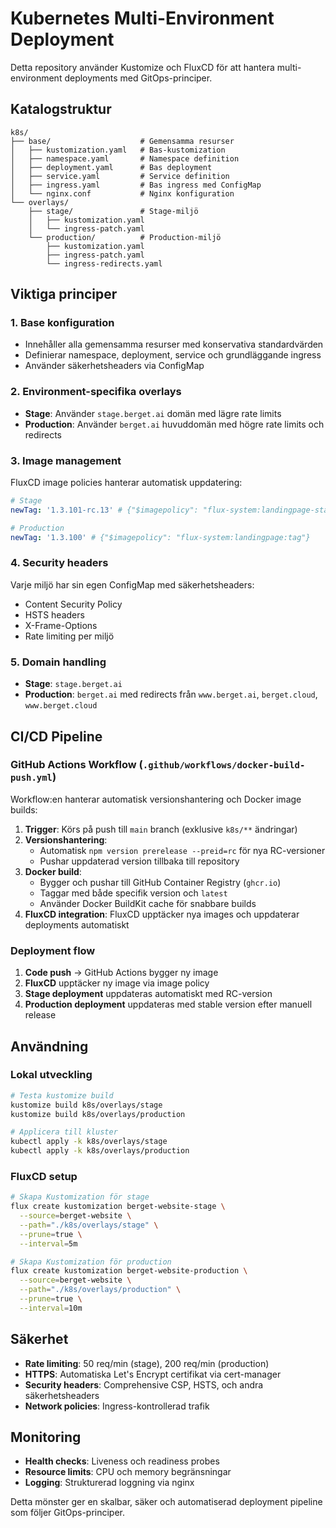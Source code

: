 # Kubernetes Multi-Environment Deployment

Detta repository använder Kustomize och FluxCD för att hantera multi-environment deployments med GitOps-principer.

## Katalogstruktur

```
k8s/
├── base/                    # Gemensamma resurser
│   ├── kustomization.yaml   # Bas-kustomization
│   ├── namespace.yaml       # Namespace definition
│   ├── deployment.yaml      # Bas deployment
│   ├── service.yaml         # Service definition
│   ├── ingress.yaml         # Bas ingress med ConfigMap
│   └── nginx.conf           # Nginx konfiguration
└── overlays/
    ├── stage/               # Stage-miljö
    │   ├── kustomization.yaml
    │   └── ingress-patch.yaml
    └── production/          # Production-miljö
        ├── kustomization.yaml
        ├── ingress-patch.yaml
        └── ingress-redirects.yaml
```

## Viktiga principer

### 1. Base konfiguration
- Innehåller alla gemensamma resurser med konservativa standardvärden
- Definierar namespace, deployment, service och grundläggande ingress
- Använder säkerhetsheaders via ConfigMap

### 2. Environment-specifika overlays
- **Stage**: Använder `stage.berget.ai` domän med lägre rate limits
- **Production**: Använder `berget.ai` huvuddomän med högre rate limits och redirects

### 3. Image management
FluxCD image policies hanterar automatisk uppdatering:
```yaml
# Stage
newTag: '1.3.101-rc.13' # {"$imagepolicy": "flux-system:landingpage-stage:tag"}

# Production  
newTag: '1.3.100' # {"$imagepolicy": "flux-system:landingpage:tag"}
```

### 4. Security headers
Varje miljö har sin egen ConfigMap med säkerhetsheaders:
- Content Security Policy
- HSTS headers
- X-Frame-Options
- Rate limiting per miljö

### 5. Domain handling
- **Stage**: `stage.berget.ai`
- **Production**: `berget.ai` med redirects från `www.berget.ai`, `berget.cloud`, `www.berget.cloud`

## CI/CD Pipeline

### GitHub Actions Workflow (`.github/workflows/docker-build-push.yml`)

Workflow:en hanterar automatisk versionshantering och Docker image builds:

1. **Trigger**: Körs på push till `main` branch (exklusive `k8s/**` ändringar)
2. **Versionshantering**: 
   - Automatisk `npm version prerelease --preid=rc` för nya RC-versioner
   - Pushar uppdaterad version tillbaka till repository
3. **Docker build**:
   - Bygger och pushar till GitHub Container Registry (`ghcr.io`)
   - Taggar med både specifik version och `latest`
   - Använder Docker BuildKit cache för snabbare builds
4. **FluxCD integration**: FluxCD upptäcker nya images och uppdaterar deployments automatiskt

### Deployment flow

1. **Code push** → GitHub Actions bygger ny image
2. **FluxCD** upptäcker ny image via image policy
3. **Stage deployment** uppdateras automatiskt med RC-version
4. **Production deployment** uppdateras med stable version efter manuell release

## Användning

### Lokal utveckling
```bash
# Testa kustomize build
kustomize build k8s/overlays/stage
kustomize build k8s/overlays/production

# Applicera till kluster
kubectl apply -k k8s/overlays/stage
kubectl apply -k k8s/overlays/production
```

### FluxCD setup
```bash
# Skapa Kustomization för stage
flux create kustomization berget-website-stage \
  --source=berget-website \
  --path="./k8s/overlays/stage" \
  --prune=true \
  --interval=5m

# Skapa Kustomization för production  
flux create kustomization berget-website-production \
  --source=berget-website \
  --path="./k8s/overlays/production" \
  --prune=true \
  --interval=10m
```

## Säkerhet

- **Rate limiting**: 50 req/min (stage), 200 req/min (production)
- **HTTPS**: Automatiska Let's Encrypt certifikat via cert-manager
- **Security headers**: Comprehensive CSP, HSTS, och andra säkerhetsheaders
- **Network policies**: Ingress-kontrollerad trafik

## Monitoring

- **Health checks**: Liveness och readiness probes
- **Resource limits**: CPU och memory begränsningar
- **Logging**: Strukturerad loggning via nginx

Detta mönster ger en skalbar, säker och automatiserad deployment pipeline som följer GitOps-principer.
